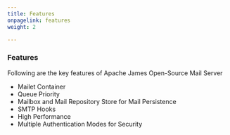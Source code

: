 ```yaml
---
title: Features
onpagelink: features
weight: 2

---
```


### Features

Following are the key features of Apache James Open-Source Mail Server

- Mailet Container
- Queue Priority
- Mailbox and Mail Repository Store for Mail Persistence
- SMTP Hooks
- High Performance
- Multiple Authentication Modes for Security

 